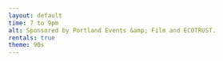 ```yaml
---
layout: default
time: 7 to 9pm
alt: Sponsored by Portland Events &amp; Film and ECOTRUST.
rentals: true
theme: 90s
---
```

